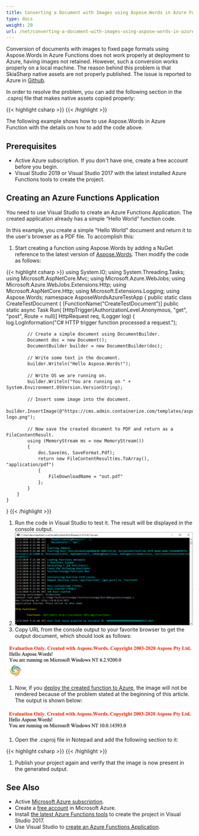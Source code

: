 ```yaml
---
title: Converting a Document with Images using Aspose.Words in Azure Functions
type: docs
weight: 20
url: /net/converting-a-document-with-images-using-aspose-words-in-azure-functions/
---
```


Conversion of documents with images to fixed page formats using Aspose.Words in Azure Functions does not work properly at deployment to Azure, having images not retained. However, such a conversion works properly on a local machine. The reason behind this problem is that SkiaSharp native assets are not properly published. The issue is reported to Azure in [Github](https://github.com/Azure/Azure-Functions/issues/622).

In order to resolve the problem, you can add the following section in the .csproj file that makes native assets copied properly:

{{< highlight csharp >}}
<Target Name="CopyRequiredNativeAssets" AfterTargets="_FunctionsPostPublish">
  <ItemGroup>
    <NativeAssetToCopy Include="$(PublishDir)runtimes\win-x86\native\libSkiaSharp.dll" />
  </ItemGroup>
  <Copy SourceFiles="@(NativeAssetToCopy)" DestinationFolder="$(PublishDir)bin" />
</Target>
{{< /highlight >}}

The following example shows how to use Aspose.Words in Azure Function with the details on how to add the code above.
## **Prerequisites**
- Active Azure subscription. If you don't have one, create a free account before you begin.
- Visual Studio 2019 or Visual Studio 2017 with the latest installed Azure Functions tools to create the project.
## **Creating an Azure Functions Application**
You need to use Visual Studio to create an Azure Functions Application. The created application already has a simple “Hello World” function code.

In this example, you create a simple “Hello World” document and return it to the user's browser as a PDF file. To accomplish this:

1. Start creating a function using Aspose.Words by adding a NuGet reference to the latest version of [Aspose.Words](https://www.nuget.org/packages/Aspose.Words/). Then modify the code as follows:

{{< highlight csharp >}}
using System.IO;
using System.Threading.Tasks;
using Microsoft.AspNetCore.Mvc;
using Microsoft.Azure.WebJobs;
using Microsoft.Azure.WebJobs.Extensions.Http;
using Microsoft.AspNetCore.Http;
using Microsoft.Extensions.Logging;
using Aspose.Words;
namespace AsposeWordsAzureTestApp
{
    public static class CreateTestDocument
    {
        [FunctionName("CreateTestDocument")]
        public static async Task<IActionResult> Run(
            [HttpTrigger(AuthorizationLevel.Anonymous, "get", "post", Route = null)] HttpRequest req,
            ILogger log)
        {
            log.LogInformation("C# HTTP trigger function processed a request.");

            // Create a simple document using DocumentBuilder.
            Document doc = new Document();
            DocumentBuilder builder = new DocumentBuilder(doc);

            // Write some text in the document.
            builder.Writeln("Hello Aspose.Words!");

            // Write OS we are running on.
            builder.Writeln("You are running on " + System.Environment.OSVersion.VersionString);

            // Insert some image into the document.
            builder.InsertImage(@"https://cms.admin.containerize.com/templates/aspose/App_Themes/V3/images/aspose-logo.png");

            // Now save the created document to PDF and return as a FileContentResult.
            using (MemoryStream ms = new MemoryStream())
            {
                doc.Save(ms, SaveFormat.Pdf);
                return new FileContentResult(ms.ToArray(), "application/pdf")
                {
                    FileDownloadName = "out.pdf"
                };
            }
        }
    }
}
{{< /highlight >}}

1. Run the code in Visual Studio to test it. The result will be displayed in the console output.
1. ![todo:image_alt_text](converting-a-document-with-images-using-aspose-words-in-azure-functions_1.png)
1. Copy URL from the console output to your favorite browser to get the output document, which should look as follows:

![todo:image_alt_text](converting-a-document-with-images-using-aspose-words-in-azure-functions_2.png)

1. Now, if you [deploy the created function to Azure](https://docs.microsoft.com/en-us/azure/azure-functions/functions-create-your-first-function-visual-studio#publish-the-project-to-azure), the image will not be rendered because of the problem stated at the beginning of this article. The output is shown below:

![todo:image_alt_text](converting-a-document-with-images-using-aspose-words-in-azure-functions_3.png)

1. Open the .csproj file in Notepad and add the following section to it:

{{< highlight csharp >}}
<Target Name="CopyRequiredNativeAssets" AfterTargets="_FunctionsPostPublish">
  <ItemGroup>
    <NativeAssetToCopy Include="$(PublishDir)runtimes\win-x86\native\libSkiaSharp.dll" />
  </ItemGroup>
  <Copy SourceFiles="@(NativeAssetToCopy)" DestinationFolder="$(PublishDir)bin" />
</Target>
{{< /highlight >}}

1. Publish your project again and verify that the image is now present in the generated output.
## **See Also**
- Active [Microsoft Azure subscription](https://docs.microsoft.com/en-us/azure/guides/developer/azure-developer-guide#understanding-accounts-subscriptions-and-billing).
- Create a [free account](https://azure.microsoft.com/free/?ref=microsoft.com&utm_source=microsoft.com&utm_medium=docs&utm_campaign=visualstudio) in Microsoft Azure.
- Install [the latest Azure Functions tools](https://docs.microsoft.com/en-us/azure/azure-functions/functions-develop-vs#check-your-tools-version) to create the project in Visual Studio 2017.
- Use Visual Studio to [create an Azure Functions Application](https://docs.microsoft.com/en-us/azure/azure-functions/functions-create-your-first-function-visual-studio).

